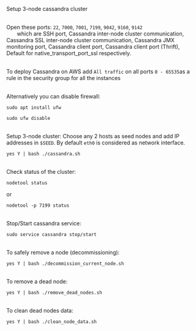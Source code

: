 Setup 3-node cassandra cluster

<br /> Open these ports: `22`, `7000`, `7001`, `7199`, `9042`, `9160`, `9142` 
<br />&nbsp;&nbsp;&nbsp;&nbsp;&nbsp;&nbsp;&nbsp;which are SSH port, Cassandra inter-node cluster communication, Cassandra SSL inter-node cluster communication, Cassandra JMX monitoring port, Cassandra client port, Cassandra client port (Thrift), Default for native_transport_port_ssl respectively.

<br />To deploy Cassandra on AWS add `All traffic` on all ports `0 - 65535`as a rule in the security group for all the instances

<br /> Alternatively you can disable firewall:
    
    sudo apt install ufw
    
    sudo ufw disable
    
    
<br /> Setup 3-node cluster: Choose any 2 hosts as seed nodes and add IP addresses in `$SEED`. By default `eth0` is considered as network interface.

    yes Y | bash ./cassandra.sh
    
<br />Check status of the cluster:

    nodetool status
    
or

    nodetool -p 7199 status
    
<br />Stop/Start cassandra service:
    
    sudo service cassandra stop/start
    

<br />To safely remove a node (decommissioning):

    yes Y | bash ./decommission_current_node.sh

<br />To remove a dead node: 

    yes Y | bash ./remove_dead_nodes.sh
    
<br />To clean dead nodes data:

    yes Y | bash ./clean_node_data.sh
   
